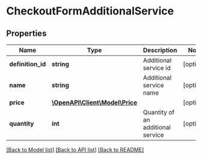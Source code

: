 # CheckoutFormAdditionalService

## Properties
Name | Type | Description | Notes
------------ | ------------- | ------------- | -------------
**definition_id** | **string** | Additional service id | [optional] 
**name** | **string** | Additional service name | [optional] 
**price** | [**\OpenAPI\Client\Model\Price**](Price.md) |  | [optional] 
**quantity** | **int** | Quantity of an additional service | [optional] 

[[Back to Model list]](../README.md#documentation-for-models) [[Back to API list]](../README.md#documentation-for-api-endpoints) [[Back to README]](../README.md)


